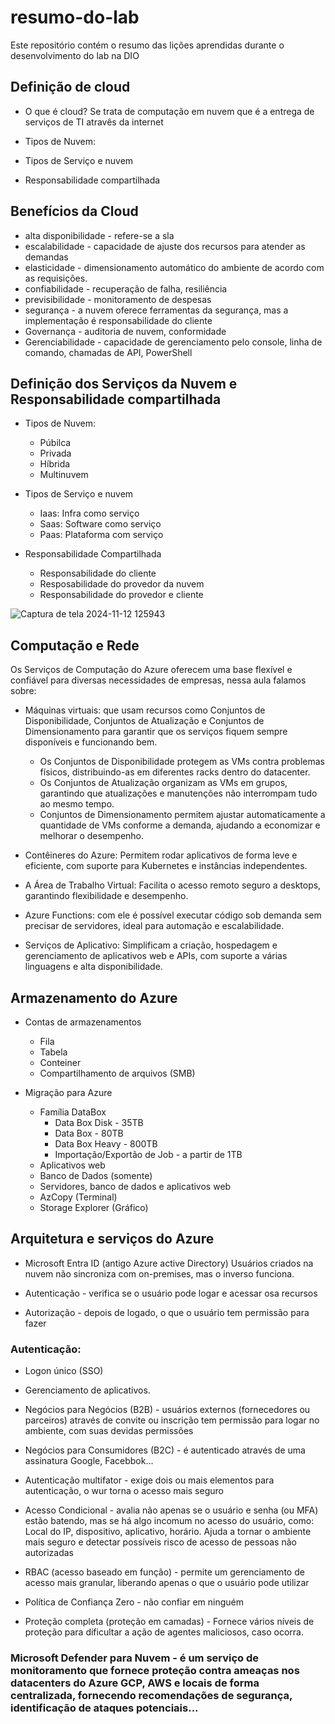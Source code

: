 # resumo-do-lab
Este repositório contém o resumo das lições aprendidas durante o desenvolvimento do lab na DIO

## Definição de cloud

- O que é cloud?
  Se trata de computação em nuvem que é a entrega de serviços de TI atravês da internet
  
- Tipos de Nuvem:
- Tipos de Serviço e nuvem
- Responsabilidade compartilhada

## Benefícios da Cloud

- alta disponibilidade - refere-se a sla
- escalabilidade - capacidade de ajuste dos recursos para atender as demandas
- elasticidade - dimensionamento automático do ambiente de acordo com as requisições.
- confiabilidade - recuperação de falha, resiliência
- previsibilidade - monitoramento de despesas
- segurança - a nuvem oferece ferramentas da segurança, mas a implementação é responsabilidade do cliente
- Governança - auditoria de nuvem, conformidade
- Gerenciabilidade - capacidade de gerenciamento pelo console, linha de comando, chamadas de API, PowerShell

## Definição dos Serviços da Nuvem e Responsabilidade compartilhada

- Tipos de Nuvem:
    - Púbilca
    - Privada
    - Híbrida
    - Multinuvem
 
- Tipos de Serviço e nuvem
  - Iaas: Infra como serviço
  - Saas: Software como serviço
  - Paas: Plataforma com serviço
    
- Responsabilidade Compartilhada
    - Responsabilidade do cliente
    - Resposabilidade do provedor da nuvem
    - Responsabilidade do provedor e cliente
    
![Captura de tela 2024-11-12 125943](https://github.com/user-attachments/assets/beff1938-2986-4a1f-8a65-be1857312e4e)

## Computação e Rede


Os Serviços de Computação do Azure oferecem uma base flexível e confiável para diversas necessidades de empresas, nessa aula falamos sobre:
 - Máquinas virtuais: que usam recursos como Conjuntos de Disponibilidade, Conjuntos de Atualização e Conjuntos de Dimensionamento para garantir que os serviços fiquem sempre disponíveis e funcionando bem.
   - Os Conjuntos de Disponibilidade protegem as VMs contra problemas físicos, distribuindo-as em diferentes racks dentro do datacenter.
   - Os Conjuntos de Atualização organizam as VMs em grupos, garantindo que atualizações e manutenções não interrompam tudo ao mesmo tempo.
   - Conjuntos de Dimensionamento permitem ajustar automaticamente a quantidade de VMs conforme a demanda, ajudando a economizar e melhorar o desempenho.
 - Contêineres do Azure: Permitem rodar aplicativos de forma leve e eficiente, com suporte para Kubernetes e instâncias independentes.
 - A Área de Trabalho Virtual: Facilita o acesso remoto seguro a desktops, garantindo flexibilidade e desempenho.

- Azure Functions: com ele é possível executar código sob demanda sem precisar de servidores, ideal para automação e escalabilidade.
- Serviços de Aplicativo: Simplificam a criação, hospedagem e gerenciamento de aplicativos web e APIs, com suporte a várias linguagens e alta disponibilidade.

## Armazenamento do Azure

- Contas de armazenamentos
  - Fila
  - Tabela
  - Conteiner
  - Compartilhamento de arquivos (SMB)
 
- Migração para Azure
  - Família DataBox
    - Data Box Disk - 35TB
    - Data Box - 80TB
    - Data Box Heavy - 800TB
    - Importação/Exportão de Job - a partir de 1TB
  - Aplicativos web
  - Banco de Dados (somente)
  - Servidores, banco de dados e aplicativos web
  - AzCopy (Terminal)
  - Storage Explorer (Gráfico)


 ## Arquitetura e serviços do Azure

- Microsoft Entra ID (antigo Azure active Directory) Usuários criados na nuvem não sincroniza com on-premises, mas o inverso funciona.

- Autenticação - verifica se o usuário pode logar e acessar osa recursos
- Autorização - depois de logado, o que o usuário tem permissão para fazer

### Autenticação:

- Logon único (SSO)
- Gerenciamento de aplicativos.
- Negócios para Negócios (B2B) - usuários externos (fornecedores ou parceiros) através de convite ou inscrição tem permissão para logar no ambiente, com suas devidas permissões
- Negócios para Consumidores (B2C) - é autenticado através de uma assinatura Google, Facebbok...

- Autenticação multifator - exige dois ou mais elementos para autenticação, o wur torna o acesso mais seguro

- Acesso Condicional -  avalia não apenas se o usuário e senha (ou MFA) estão batendo, mas se há algo incomum no acesso do usuário, como: Local do IP, dispositivo, aplicativo, horário. Ajuda a tornar o ambiente mais seguro e detectar possíveis risco de acesso de pessoas não autorizadas

- RBAC (acesso baseado em função) - permite um gerenciamento de acesso mais granular, liberando apenas o que o usuário pode utilizar

- Política de Confiança Zero - não confiar em ninguém

- Proteção completa (proteção em camadas) - Fornece vários níveis de proteção para dificultar a ação de agentes maliciosos, caso ocorra.

### Microsoft Defender para Nuvem - é um serviço de monitoramento que fornece proteção contra ameaças nos datacenters do Azure GCP, AWS e locais de forma centralizada, fornecendo recomendações de segurança, identificação de ataques potenciais...


